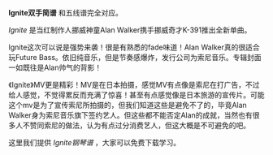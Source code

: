

**Ignite双手简谱** 和五线谱完全对应。

_Ignite_ 是当红制作人挪威神童Alan Walker携手挪威奇才K-391推出全新单曲。

Ignite这次可以说是强势来袭！很是有熟悉的fade味道！Alan Walker真的很适合玩Future
Bass。依旧纯音乐，但是节奏感爆炸，发行公司为索尼音乐。专辑封面一如既往是Alan帅气的背影！

《Ignite》MV更是精彩！MV是在日本拍摄，感觉MV有点像是索尼在打广告，不过给人感觉，不觉得累反而充满了惊喜！甚至有点感觉像是日本旅游的宣传片。可能这个mv是为了宣传索尼所拍摄的，但我们知道这些是避免不了的，毕竟Alan
Walker身为索尼音乐旗下签约艺人。但这些都不能否定Alan的成就，当然也有很多人不赞同索尼的做法，认为有点过分消费艺人，但这大概是不可避免的吧。

这里我们提供 _Ignite钢琴谱_ ，大家可以免费下载学习。

